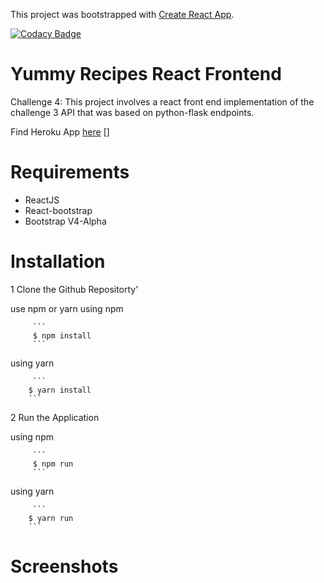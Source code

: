 This project was bootstrapped with [Create React App](https://github.com/facebookincubator/create-react-app).

[![Codacy Badge](https://api.codacy.com/project/badge/Grade/7a125a14664540c9b7fe7a2f7613a9df)](https://www.codacy.com/app/mwaz/yummy-recipes-react?utm_source=github.com&amp;utm_medium=referral&amp;utm_content=mwaz/yummy-recipes-react&amp;utm_campaign=Badge_Grade)

# Yummy Recipes React Frontend
Challenge 4: This project involves a react front end implementation of the challenge 3 API that was based on python-flask endpoints. 

Find Heroku App [here] []

[here]: https://yummy-recipies-api.herokuapp.com/

# Requirements

* ReactJS
* React-bootstrap
* Bootstrap V4-Alpha


# Installation

1 Clone the Github Repositorty'

use npm or yarn
  using npm

         ```
         $ npm install
         ```
   
   using yarn
   
         ```
        $ yarn install
        ```

2 Run the Application

  using npm

         ```
         $ npm run
         ```
   
  using yarn
   
         ```
        $ yarn run
        ```
        


# Screenshots


